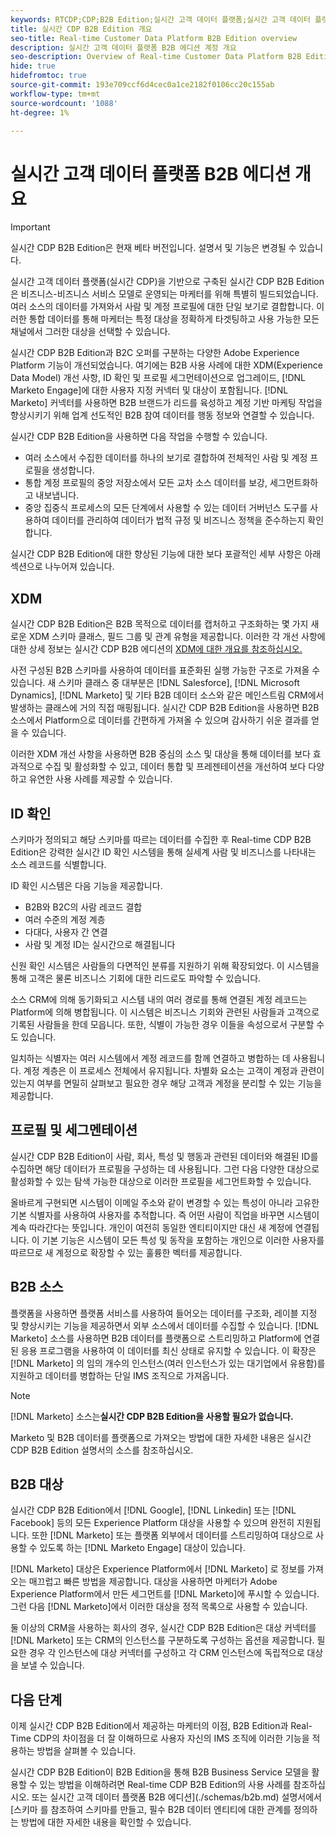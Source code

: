 ```yaml
---
keywords: RTCDP;CDP;B2B Edition;실시간 고객 데이터 플랫폼;실시간 고객 데이터 플랫폼;실시간 cdp;b2b;cdp;Customer AI
title: 실시간 CDP B2B Edition 개요
seo-title: Real-time Customer Data Platform B2B Edition overview
description: 실시간 고객 데이터 플랫폼 B2B 에디션 계정 개요
seo-description: Overview of Real-time Customer Data Platform B2B Edition Account
hide: true
hidefromtoc: true
source-git-commit: 193e709ccf6d4cec0a1ce2182f0106cc20c155ab
workflow-type: tm+mt
source-wordcount: '1088'
ht-degree: 1%

---
```


# 실시간 고객 데이터 플랫폼 B2B 에디션 개요

>[!IMPORTANT]
>
>실시간 CDP B2B Edition은 현재 베타 버전입니다. 설명서 및 기능은 변경될 수 있습니다.

실시간 고객 데이터 플랫폼(실시간 CDP)을 기반으로 구축된 실시간 CDP B2B Edition은 비즈니스-비즈니스 서비스 모델로 운영되는 마케터를 위해 특별히 빌드되었습니다. 여러 소스의 데이터를 가져와서 사람 및 계정 프로필에 대한 단일 보기로 결합합니다. 이러한 통합 데이터를 통해 마케터는 특정 대상을 정확하게 타겟팅하고 사용 가능한 모든 채널에서 그러한 대상을 선택할 수 있습니다.

실시간 CDP B2B Edition과 B2C 오퍼를 구분하는 다양한 Adobe Experience Platform 기능이 개선되었습니다. 여기에는 B2B 사용 사례에 대한 XDM(Experience Data Model) 개선 사항, ID 확인 및 프로필 세그먼테이션으로 업그레이드, [!DNL Marketo Engage]에 대한 사용자 지정 커넥터 및 대상이 포함됩니다. [!DNL Marketo] 커넥터를 사용하면 B2B 브랜드가 리드를 육성하고 계정 기반 마케팅 작업을 향상시키기 위해 업계 선도적인 B2B 참여 데이터를 행동 정보와 연결할 수 있습니다.

실시간 CDP B2B Edition을 사용하면 다음 작업을 수행할 수 있습니다.

* 여러 소스에서 수집한 데이터를 하나의 보기로 결합하여 전체적인 사람 및 계정 프로필을 생성합니다.
* 통합 계정 프로필의 중앙 저장소에서 모든 교차 소스 데이터를 보강, 세그먼트화하고 내보냅니다.
* 중앙 집중식 프로세스의 모든 단계에서 사용할 수 있는 데이터 거버넌스 도구를 사용하여 데이터를 관리하여 데이터가 법적 규정 및 비즈니스 정책을 준수하는지 확인합니다.

실시간 CDP B2B Edition에 대한 향상된 기능에 대한 보다 포괄적인 세부 사항은 아래 섹션으로 나누어져 있습니다.

## XDM

실시간 CDP B2B Edition은 B2B 목적으로 데이터를 캡처하고 구조화하는 몇 가지 새로운 XDM 스키마 클래스, 필드 그룹 및 관계 유형을 제공합니다. 이러한 각 개선 사항에 대한 상세 정보는 실시간 CDP B2B 에디션의 [XDM에 대한 개요를 참조하십시오.](./schemas/b2b.md)

사전 구성된 B2B 스키마를 사용하여 데이터를 표준화된 실행 가능한 구조로 가져올 수 있습니다. 새 스키마 클래스 중 대부분은 [!DNL Salesforce], [!DNL Microsoft Dynamics], [!DNL Marketo] 및 기타 B2B 데이터 소스와 같은 메인스트림 CRM에서 발생하는 클래스에 거의 직접 매핑됩니다. 실시간 CDP B2B Edition을 사용하면 B2B 소스에서 Platform으로 데이터를 간편하게 가져올 수 있으며 감사하기 쉬운 결과를 얻을 수 있습니다.

이러한 XDM 개선 사항을 사용하면 B2B 중심의 소스 및 대상을 통해 데이터를 보다 효과적으로 수집 및 활성화할 수 있고, 데이터 통합 및 프레젠테이션을 개선하여 보다 다양하고 유연한 사용 사례를 제공할 수 있습니다.

## ID 확인

스키마가 정의되고 해당 스키마를 따르는 데이터를 수집한 후 Real-time CDP B2B Edition은 강력한 실시간 ID 확인 시스템을 통해 실세계 사람 및 비즈니스를 나타내는 소스 레코드를 식별합니다.

ID 확인 시스템은 다음 기능을 제공합니다.

* B2B와 B2C의 사람 레코드 결합
* 여러 수준의 계정 계층
* 다대다, 사용자 간 연결
* 사람 및 계정 ID는 실시간으로 해결됩니다

신원 확인 시스템은 사람들의 다면적인 분류를 지원하기 위해 확장되었다. 이 시스템을 통해 고객은 물론 비즈니스 기회에 대한 리드로도 파악할 수 있습니다.

소스 CRM에 의해 동기화되고 시스템 내의 여러 경로를 통해 연결된 계정 레코드는 Platform에 의해 병합됩니다. 이 시스템은 비즈니스 기회와 관련된 사람들과 고객으로 기록된 사람들을 한데 모읍니다. 또한, 식별이 가능한 경우 이들을 속성으로서 구분할 수도 있습니다.

일치하는 식별자는 여러 시스템에서 계정 레코드를 함께 연결하고 병합하는 데 사용됩니다. 계정 계층은 이 프로세스 전체에서 유지됩니다. 차별화 요소는 고객이 계정과 관련이 있는지 여부를 면밀히 살펴보고 필요한 경우 해당 고객과 계정을 분리할 수 있는 기능을 제공합니다.

## 프로필 및 세그멘테이션

실시간 CDP B2B Edition이 사람, 회사, 특성 및 행동과 관련된 데이터와 해결된 ID를 수집하면 해당 데이터가 프로필을 구성하는 데 사용됩니다. 그런 다음 다양한 대상으로 활성화할 수 있는 탐색 가능한 대상으로 이러한 프로필을 세그먼트화할 수 있습니다.

올바르게 구현되면 시스템이 이메일 주소와 같이 변경할 수 있는 특성이 아니라 고유한 기본 식별자를 사용하여 사용자를 추적합니다. 즉 어떤 사람이 직업을 바꾸면 시스템이 계속 따라간다는 뜻입니다. 개인이 여전히 동일한 엔티티이지만 대신 새 계정에 연결됩니다. 이 기본 기능은 시스템이 모든 특성 및 동작을 포함하는 개인으로 이러한 사용자를 따르므로 새 계정으로 확장할 수 있는 훌륭한 벡터를 제공합니다.

## B2B 소스

플랫폼을 사용하면 플랫폼 서비스를 사용하여 들어오는 데이터를 구조화, 레이블 지정 및 향상시키는 기능을 제공하면서 외부 소스에서 데이터를 수집할 수 있습니다. [!DNL Marketo] 소스를 사용하면 B2B 데이터를 플랫폼으로 스트리밍하고 Platform에 연결된 응용 프로그램을 사용하여 이 데이터를 최신 상태로 유지할 수 있습니다. 이 확장은 [!DNL Marketo] 의 임의 개수의 인스턴스(여러 인스턴스가 있는 대기업에서 유용함)를 지원하고 데이터를 병합하는 단일 IMS 조직으로 가져옵니다.

>[!NOTE]
>
>[!DNL Marketo] 소스는&#x200B;**실시간 CDP B2B Edition을 사용할 필요가 없습니다.**

Marketo 및 B2B 데이터를 플랫폼으로 가져오는 방법에 대한 자세한 내용은 실시간 CDP B2B Edition 설명서의 소스를 참조하십시오.

<!-- PLACEHOLDER [sources in Real-time CDP B2B Edition](./sources/b2b) -->

## B2B 대상

실시간 CDP B2B Edition에서 [!DNL Google], [!DNL Linkedin] 또는 [!DNL Facebook] 등의 모든 Experience Platform 대상을 사용할 수 있으며 완전히 지원됩니다. 또한 [!DNL Marketo] 또는 플랫폼 외부에서 데이터를 스트리밍하여 대상으로 사용할 수 있도록 하는 [!DNL Marketo Engage] 대상이 있습니다.

[!DNL Marketo] 대상은 Experience Platform에서 [!DNL Marketo] 로 정보를 가져오는 매끄럽고 빠른 방법을 제공합니다. 대상을 사용하면 마케터가 Adobe Experience Platform에서 만든 세그먼트를 [!DNL Marketo]에 푸시할 수 있습니다. 그런 다음 [!DNL Marketo]에서 이러한 대상을 정적 목록으로 사용할 수 있습니다.

둘 이상의 CRM을 사용하는 회사의 경우, 실시간 CDP B2B Edition은 대상 커넥터를 [!DNL Marketo] 또는 CRM의 인스턴스를 구분하도록 구성하는 옵션을 제공합니다. 필요한 경우 각 인스턴스에 대상 커넥터를 구성하고 각 CRM 인스턴스에 독립적으로 대상을 보낼 수 있습니다.

## 다음 단계

이제 실시간 CDP B2B Edition에서 제공하는 마케터의 이점, B2B Edition과 Real-Time CDP의 차이점을 더 잘 이해하므로 사용자 자신의 IMS 조직에 이러한 기능을 적용하는 방법을 살펴볼 수 있습니다.

<!-- PLACEHOLDER [example use case for Real-time CDP B2B Edition]() -->

실시간 CDP B2B Edition이 B2B Edition을 통해 B2B Business Service 모델을 활용할 수 있는 방법을 이해하려면 Real-time CDP B2B Edition의 사용 사례를 참조하십시오. 또는 실시간 고객 데이터 플랫폼 B2B 에디션](./schemas/b2b.md) 설명서에서 [스키마 를 참조하여 스키마를 만들고, 필수 B2B 데이터 엔티티에 대한 관계를 정의하는 방법에 대한 자세한 내용을 확인할 수 있습니다.
